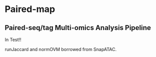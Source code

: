 # Paired-map
## Paired-seq/tag Multi-omics Analysis Pipeline

In Test!!

runJaccard and normOVM borrowed from SnapATAC.
